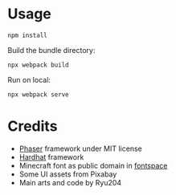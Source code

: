 # Usage

`npm install`

Build the bundle directory:

`npx webpack build`

Run on local:

`npx webpack serve`

# Credits

* [Phaser](https://github.com/phaserjs/phaser) framework under MIT license
* [Hardhat](https://github.com/NomicFoundation/hardhat) framework
* Minecraft font as public domain in [fontspace](https://www.fontspace.com/minecraft-font-f28180)
* Some UI assets from Pixabay
* Main arts and code by Ryu204